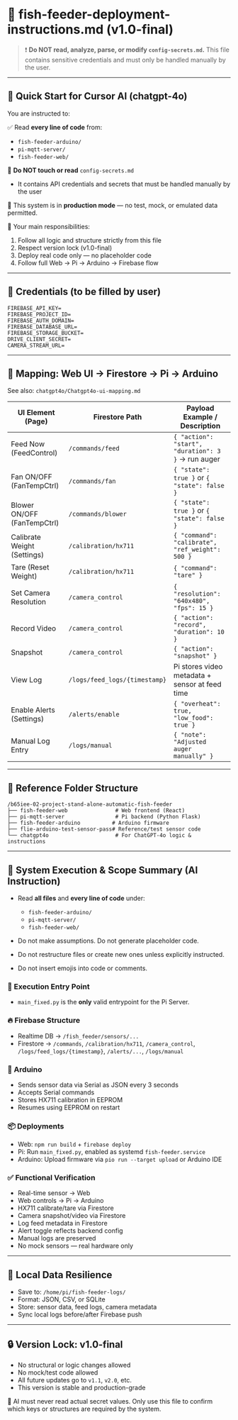 # 🧭 fish-feeder-deployment-instructions.md (v1.0-final)

> ❗ **Do NOT read, analyze, parse, or modify `config-secrets.md`.** This file contains sensitive credentials and must only be handled manually by the user.

---

## 📣 Quick Start for Cursor AI (chatgpt-4o)

You are instructed to:

✅ Read **every line of code** from:

* `fish-feeder-arduino/`
* `pi-mqtt-server/`
* `fish-feeder-web/`

🚫 **Do NOT touch or read** `config-secrets.md`

* It contains API credentials and secrets that must be handled manually by the user

🔐 This system is in **production mode** — no test, mock, or emulated data permitted.

🎯 Your main responsibilities:

1. Follow all logic and structure strictly from this file
2. Respect version lock (v1.0-final)
3. Deploy real code only — no placeholder code
4. Follow full Web → Pi → Arduino → Firebase flow

---

## 🔑 Credentials (to be filled by user)

```
FIREBASE_API_KEY=
FIREBASE_PROJECT_ID=
FIREBASE_AUTH_DOMAIN=
FIREBASE_DATABASE_URL=
FIREBASE_STORAGE_BUCKET=
DRIVE_CLIENT_SECRET=
CAMERA_STREAM_URL=
```

---

## 🔁 Mapping: Web UI → Firestore → Pi → Arduino

See also: `chatgpt4o/Chatgpt4o-ui-mapping.md`

| UI Element (Page)           | Firestore Path                | Payload Example / Description                      |
| --------------------------- | ----------------------------- | -------------------------------------------------- |
| Feed Now (FeedControl)      | `/commands/feed`              | `{ "action": "start", "duration": 3 }` → run auger |
| Fan ON/OFF (FanTempCtrl)    | `/commands/fan`               | `{ "state": true }` or `{ "state": false }`        |
| Blower ON/OFF (FanTempCtrl) | `/commands/blower`            | `{ "state": true }` or `{ "state": false }`        |
| Calibrate Weight (Settings) | `/calibration/hx711`          | `{ "command": "calibrate", "ref_weight": 500 }`    |
| Tare (Reset Weight)         | `/calibration/hx711`          | `{ "command": "tare" }`                            |
| Set Camera Resolution       | `/camera_control`             | `{ "resolution": "640x480", "fps": 15 }`           |
| Record Video                | `/camera_control`             | `{ "action": "record", "duration": 10 }`           |
| Snapshot                    | `/camera_control`             | `{ "action": "snapshot" }`                         |
| View Log                    | `/logs/feed_logs/{timestamp}` | Pi stores video metadata + sensor at feed time     |
| Enable Alerts (Settings)    | `/alerts/enable`              | `{ "overheat": true, "low_food": true }`           |
| Manual Log Entry            | `/logs/manual`                | `{ "note": "Adjusted auger manually" }`            |

---

## 📁 Reference Folder Structure

```
/b65iee-02-project-stand-alone-automatic-fish-feeder
├── fish-feeder-web               # Web frontend (React)
├── pi-mqtt-server                # Pi backend (Python Flask)
├── fish-feeder-arduino          # Arduino firmware
├── flie-arduino-test-sensor-pass# Reference/test sensor code
└── chatgpt4o                     # For ChatGPT-4o logic & instructions
```

---

## 📘 System Execution & Scope Summary (AI Instruction)

* Read **all files** and **every line of code** under:

  * `fish-feeder-arduino/`
  * `pi-mqtt-server/`
  * `fish-feeder-web/`

* Do not make assumptions. Do not generate placeholder code.

* Do not restructure files or create new ones unless explicitly instructed.

* Do not insert emojis into code or comments.

### 🔧 Execution Entry Point

* `main_fixed.py` is the **only** valid entrypoint for the Pi Server.

### 🔥 Firebase Structure

* Realtime DB → `/fish_feeder/sensors/...`
* Firestore → `/commands`, `/calibration/hx711`, `/camera_control`, `/logs/feed_logs/{timestamp}`, `/alerts/...`, `/logs/manual`

### 🔌 Arduino

* Sends sensor data via Serial as JSON every 3 seconds
* Accepts Serial commands
* Stores HX711 calibration in EEPROM
* Resumes using EEPROM on restart

### 📦 Deployments

* Web: `npm run build` + `firebase deploy`
* Pi: Run `main_fixed.py`, enabled as systemd `fish-feeder.service`
* Arduino: Upload firmware via `pio run --target upload` or Arduino IDE

### ✅ Functional Verification

* Real-time sensor → Web
* Web controls → Pi → Arduino
* HX711 calibrate/tare via Firestore
* Camera snapshot/video via Firestore
* Log feed metadata in Firestore
* Alert toggle reflects backend config
* Manual logs are preserved
* No mock sensors — real hardware only

---

## 🧠 Local Data Resilience

* Save to: `/home/pi/fish-feeder-logs/`
* Format: JSON, CSV, or SQLite
* Store: sensor data, feed logs, camera metadata
* Sync local logs before/after Firebase push

---

## 🔒 Version Lock: v1.0-final

* No structural or logic changes allowed
* No mock/test code allowed
* All future updates go to `v1.1`, `v2.0`, etc.
* This version is stable and production-grade

🔐 AI must never read actual secret values. Only use this file to confirm which keys or structures are required by the system.
